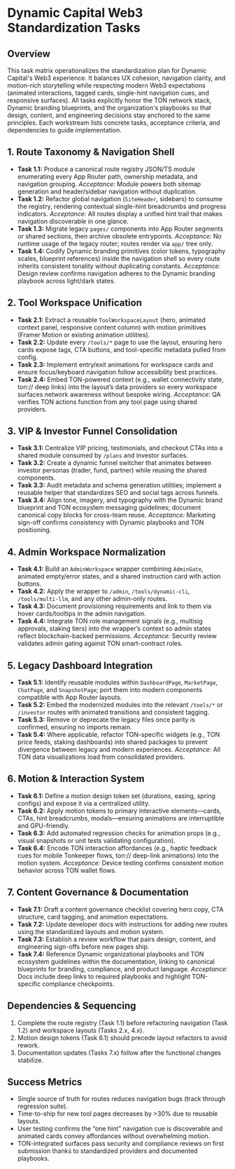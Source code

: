 # Dynamic Capital Web3 Standardization Tasks

## Overview
This task matrix operationalizes the standardization plan for Dynamic Capital's Web3 experience. It balances UX cohesion, navigation clarity, and motion-rich storytelling while respecting modern Web3 expectations (animated interactions, tagged cards, single-hint navigation cues, and responsive surfaces). All tasks explicitly honor the TON network stack, Dynamic branding blueprints, and the organization's playbooks so that design, content, and engineering decisions stay anchored to the same principles. Each workstream lists concrete tasks, acceptance criteria, and dependencies to guide implementation.

## 1. Route Taxonomy & Navigation Shell
- **Task 1.1:** Produce a canonical route registry JSON/TS module enumerating every App Router path, ownership metadata, and navigation grouping. *Acceptance:* Module powers both sitemap generation and header/sidebar navigation without duplication.
- **Task 1.2:** Refactor global navigation (`SiteHeader`, sidebars) to consume the registry, rendering contextual single-hint breadcrumbs and progress indicators. *Acceptance:* All routes display a unified hint trail that makes navigation discoverable in one glance.
- **Task 1.3:** Migrate legacy `pages/` components into App Router segments or shared sections, then archive obsolete entrypoints. *Acceptance:* No runtime usage of the legacy router; routes render via `app/` tree only.
- **Task 1.4:** Codify Dynamic branding primitives (color tokens, typography scales, blueprint references) inside the navigation shell so every route inherits consistent tonality without duplicating constants. *Acceptance:* Design review confirms navigation adheres to the Dynamic branding playbook across light/dark states.

## 2. Tool Workspace Unification
- **Task 2.1:** Extract a reusable `ToolWorkspaceLayout` (hero, animated context panel, responsive content column) with motion primitives (Framer Motion or existing animation utilities).
- **Task 2.2:** Update every `/tools/*` page to use the layout, ensuring hero cards expose tags, CTA buttons, and tool-specific metadata pulled from config.
- **Task 2.3:** Implement entry/exit animations for workspace cards and ensure focus/keyboard navigation follow accessibility best practices.
- **Task 2.4:** Embed TON-powered context (e.g., wallet connectivity state, ton:// deep links) into the layout’s data providers so every workspace surfaces network awareness without bespoke wiring. *Acceptance:* QA verifies TON actions function from any tool page using shared providers.

## 3. VIP & Investor Funnel Consolidation
- **Task 3.1:** Centralize VIP pricing, testimonials, and checkout CTAs into a shared module consumed by `/plans` and investor surfaces.
- **Task 3.2:** Create a dynamic funnel switcher that animates between investor personas (trader, fund, partner) while reusing the shared components.
- **Task 3.3:** Audit metadata and schema generation utilities; implement a reusable helper that standardizes SEO and social tags across funnels.
- **Task 3.4:** Align tone, imagery, and typography with the Dynamic brand blueprint and TON ecosystem messaging guidelines; document canonical copy blocks for cross-team reuse. *Acceptance:* Marketing sign-off confirms consistency with Dynamic playbooks and TON positioning.

## 4. Admin Workspace Normalization
- **Task 4.1:** Build an `AdminWorkspace` wrapper combining `AdminGate`, animated empty/error states, and a shared instruction card with action buttons.
- **Task 4.2:** Apply the wrapper to `/admin`, `/tools/dynamic-cli`, `/tools/multi-llm`, and any other admin-only routes.
- **Task 4.3:** Document provisioning requirements and link to them via hover cards/tooltips in the admin navigation.
- **Task 4.4:** Integrate TON role management signals (e.g., multisig approvals, staking tiers) into the wrapper’s context so admin states reflect blockchain-backed permissions. *Acceptance:* Security review validates admin gating against TON smart-contract roles.

## 5. Legacy Dashboard Integration
- **Task 5.1:** Identify reusable modules within `DashboardPage`, `MarketPage`, `ChatPage`, and `SnapshotPage`; port them into modern components compatible with App Router layouts.
- **Task 5.2:** Embed the modernized modules into the relevant `/tools/*` or `/investor` routes with animated transitions and consistent tagging.
- **Task 5.3:** Remove or deprecate the legacy files once parity is confirmed, ensuring no imports remain.
- **Task 5.4:** Where applicable, refactor TON-specific widgets (e.g., TON price feeds, staking dashboards) into shared packages to prevent divergence between legacy and modern experiences. *Acceptance:* All TON data visualizations load from consolidated providers.

## 6. Motion & Interaction System
- **Task 6.1:** Define a motion design token set (durations, easing, spring configs) and expose it via a centralized utility.
- **Task 6.2:** Apply motion tokens to primary interactive elements—cards, CTAs, hint breadcrumbs, modals—ensuring animations are interruptible and GPU-friendly.
- **Task 6.3:** Add automated regression checks for animation props (e.g., visual snapshots or unit tests validating configuration).
- **Task 6.4:** Encode TON interaction affordances (e.g., haptic feedback cues for mobile Tonkeeper flows, ton:// deep-link animations) into the motion system. *Acceptance:* Device testing confirms consistent motion behavior across TON wallet flows.

## 7. Content Governance & Documentation
- **Task 7.1:** Draft a content governance checklist covering hero copy, CTA structure, card tagging, and animation expectations.
- **Task 7.2:** Update developer docs with instructions for adding new routes using the standardized layouts and motion system.
- **Task 7.3:** Establish a review workflow that pairs design, content, and engineering sign-offs before new pages ship.
- **Task 7.4:** Reference Dynamic organizational playbooks and TON ecosystem guidelines within the documentation, linking to canonical blueprints for branding, compliance, and product language. *Acceptance:* Docs include deep links to required playbooks and highlight TON-specific compliance checkpoints.

## Dependencies & Sequencing
1. Complete the route registry (Task 1.1) before refactoring navigation (Task 1.2) and workspace layouts (Tasks 2.x, 4.x).
2. Motion design tokens (Task 6.1) should precede layout refactors to avoid rework.
3. Documentation updates (Tasks 7.x) follow after the functional changes stabilize.

## Success Metrics
- Single source of truth for routes reduces navigation bugs (track through regression suite).
- Time-to-ship for new tool pages decreases by >30% due to reusable layouts.
- User testing confirms the “one hint” navigation cue is discoverable and animated cards convey affordances without overwhelming motion.
- TON-integrated surfaces pass security and compliance reviews on first submission thanks to standardized providers and documented playbooks.

